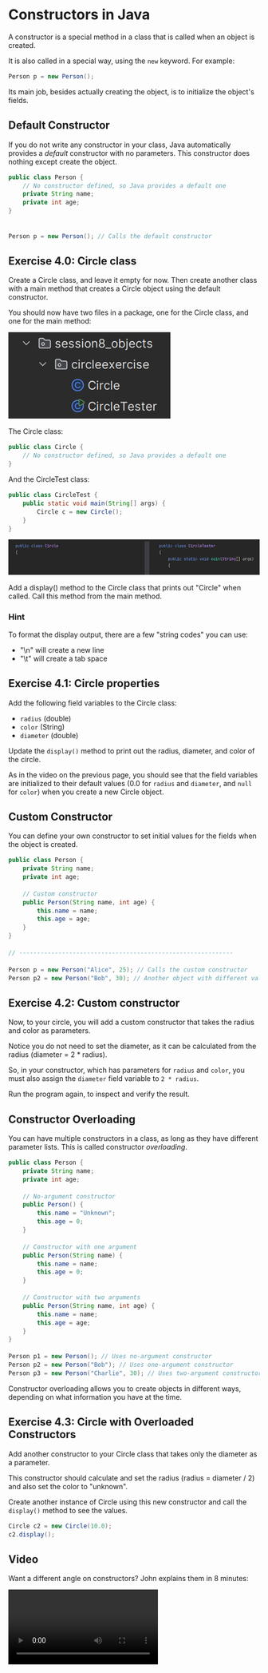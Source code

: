 # Constructors in Java

A constructor is a special method in a class that is called when an object is created. 

It is also called in a special way, using the `new` keyword. For example:

```java
Person p = new Person();
```

Its main job, besides actually creating the object, is to initialize the object's fields.

## Default Constructor

If you do not write any constructor in your class, Java automatically provides a _default_ constructor with no parameters. This constructor does nothing except create the object.

```java
public class Person {
    // No constructor defined, so Java provides a default one
    private String name;
    private int age;
}


Person p = new Person(); // Calls the default constructor
```

## Exercise 4.0: Circle class

Create a Circle class, and leave it empty for now. Then create another class with a main method that creates a Circle object using the default constructor.

You should now have two files in a package, one for the Circle class, and one for the main method:

![Two files in a package](Resources/TwoFiles.png)


The Circle class:

```java
public class Circle {
    // No constructor defined, so Java provides a default one
}
```

And the CircleTest class:

```java
public class CircleTest {
    public static void main(String[] args) {
        Circle c = new Circle();
    }
}
```
![Two files in a package](Resources/BothClasses.png)

Add a display() method to the Circle class that prints out "Circle" when called. Call this method from the main method.

### Hint
To format the display output, there are a few "string codes" you can use:

* "\n" will create a new line
* "\t" will create a tab space
  

## Exercise 4.1: Circle properties

Add the following field variables to the Circle class:

* `radius` (double)
* `color` (String)
* `diameter` (double)
  
Update the `display()` method to print out the radius, diameter, and color of the circle.

As in the video on the previous page, you should see that the field variables are initialized to their default values (0.0 for `radius` and `diameter`, and `null` for `color`) when you create a new Circle object.


## Custom Constructor

You can define your own constructor to set initial values for the fields when the object is created.

```java
public class Person {
    private String name;
    private int age;

    // Custom constructor
    public Person(String name, int age) {
        this.name = name;
        this.age = age;
    }
}

// ------------------------------------------------------------

Person p = new Person("Alice", 25); // Calls the custom constructor
Person p2 = new Person("Bob", 30); // Another object with different values
```

## Exercise 4.2: Custom constructor

Now, to your circle, you will add a custom constructor that takes the radius and color as parameters. 

Notice you do not need to set the diameter, as it can be calculated from the radius (diameter = 2 * radius).

So, in your constructor, which has parameters for `radius` and `color`, you must also assign the `diameter` field variable to `2 * radius`.

Run the program again, to inspect and verify the result.


## Constructor Overloading

You can have multiple constructors in a class, as long as they have different parameter lists. This is called constructor _overloading_.

```java
public class Person {
    private String name;
    private int age;

    // No-argument constructor
    public Person() {
        this.name = "Unknown";
        this.age = 0;
    }

    // Constructor with one argument
    public Person(String name) {
        this.name = name;
        this.age = 0;
    }

    // Constructor with two arguments
    public Person(String name, int age) {
        this.name = name;
        this.age = age;
    }
}

Person p1 = new Person(); // Uses no-argument constructor
Person p2 = new Person("Bob"); // Uses one-argument constructor
Person p3 = new Person("Charlie", 30); // Uses two-argument constructor
```

Constructor overloading allows you to create objects in different ways, depending on what information you have at the time.

## Exercise 4.3: Circle with Overloaded Constructors
Add another constructor to your Circle class that takes only the diameter as a parameter.

This constructor should calculate and set the radius (radius = diameter / 2) and also set the color to "unknown".

Create another instance of Circle using this new constructor and call the `display()` method to see the values.

```java
Circle c2 = new Circle(10.0);
c2.display();
```

## Video

Want a different angle on constructors? John explains them in 8 minutes:

<video src="https://www.youtube.com/watch?v=pgBk8HC7jbU"></video>